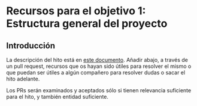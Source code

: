 # Recursos para el objetivo 1: Estructura general del proyecto

## Introducción

La descripción del hito está en [este documento](1.Infraestructura.md). Añadir
abajo, a través de un pull request, recursos que os hayan sido útiles para
resolver el mismo o que puedan ser útiles a algún compañero para resolver dudas
o sacar el hito adelante.

Los PRs serán examinados y aceptados sólo si tienen relevancia
suficiente para el hito, y también entidad suficiente.
